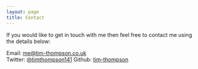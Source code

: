 ```yaml
---
layout: page
title: Contact
---
```


If you would like to get in touch with me then feel free to contact me using the details below:

Email: [me@tim-thompson.co.uk](mailto:me@tim-thompson.co.uk)  
Twitter: [@timthompson141](https://twitter.co.uk/timthompson141) 
Github: [tim-thompson](https://github.com/tim-thompson)
